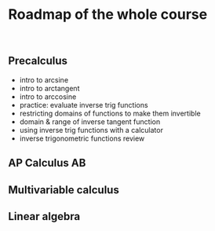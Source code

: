 # Roadmap of the whole course
</br>

## Precalculus
- intro to arcsine
- intro to arctangent
- intro to arccosine
- practice: evaluate inverse trig functions
- restricting domains of functions to make them invertible
- domain & range of inverse tangent function
- using inverse trig functions with a calculator
- inverse trigonometric functions review
## AP Calculus AB

## Multivariable calculus

## Linear algebra

